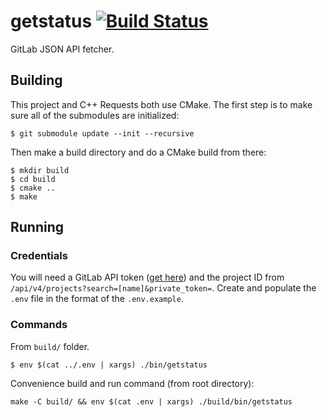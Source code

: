# getstatus [![Build Status](https://travis-ci.org/mtso/getstatus.svg?branch=master)](https://travis-ci.org/mtso/getstatus)

GitLab JSON API fetcher.

## Building

This project and C++ Requests both use CMake. The first step is to make sure all of the submodules are initialized:

```
$ git submodule update --init --recursive
```

Then make a build directory and do a CMake build from there:

```
$ mkdir build
$ cd build
$ cmake ..
$ make
```

## Running

### Credentials

You will need a GitLab API token ([get here](https://docs.gitlab.com/ce/user/profile/personal_access_tokens.html)) and the project ID from `/api/v4/projects?search=[name]&private_token=`. Create and populate the `.env` file in the format of the `.env.example`.

### Commands

From `build/` folder.

```
$ env $(cat ../.env | xargs) ./bin/getstatus
```

Convenience build and run command (from root directory):

```
make -C build/ && env $(cat .env | xargs) ./build/bin/getstatus
```
